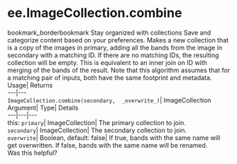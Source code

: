  
#  ee.ImageCollection.combine 
bookmark_borderbookmark Stay organized with collections  Save and categorize content based on your preferences.
Makes a new collection that is a copy of the images in primary, adding all the bands from the image in secondary with a matching ID. If there are no matching IDs, the resulting collection will be empty. This is equivalent to an inner join on ID with merging of the bands of the result. 
Note that this algorithm assumes that for a matching pair of inputs, both have the same footprint and metadata.
Usage| Returns  
---|---  
`ImageCollection.combine(secondary,  _overwrite_)`| ImageCollection  
Argument| Type| Details  
---|---|---  
this: `primary`| ImageCollection| The primary collection to join.  
`secondary`| ImageCollection| The secondary collection to join.  
`overwrite`| Boolean, default: false| If true, bands with the same name will get overwritten. If false, bands with the same name will be renamed.  
Was this helpful?
